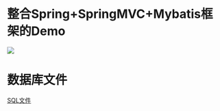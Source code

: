 # 整合Spring+SpringMVC+Mybatis框架的Demo
![](https://ww1.sinaimg.cn/large/006tNc79gy1ff8at3yhkyj31kw0urad4.jpg)
# 数据库文件
[SQL文件](https://pan.baidu.com/s/1pLyNB6r)
